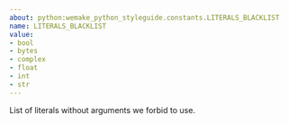 ```yaml
---
about: python:wemake_python_styleguide.constants.LITERALS_BLACKLIST
name: LITERALS_BLACKLIST
value:
- bool
- bytes
- complex
- float
- int
- str
---
```


List of literals without arguments we forbid to use.